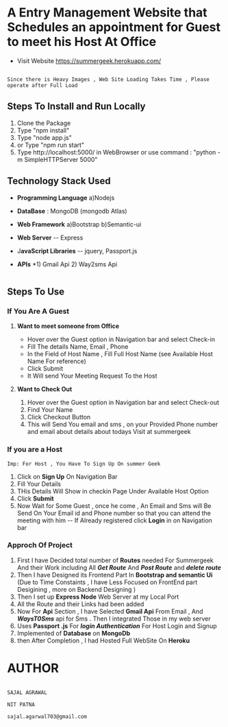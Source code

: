 
# A Entry Management Website that Schedules an appointment for Guest to meet his Host At Office

  

* Visit Website  https://summergeek.herokuapp.com/ 

```

Since there is Heavy Images , Web Site Loading Takes Time , Please operate after Full Load

```

  

## Steps To Install and Run Locally

1) Clone the Package
2) Type "npm install"
3) Type "node app.js"
4) or Type "npm run start"
5) Type http://localhost:5000/ in WebBrowser or use command : "python -m SimpleHTTPServer 5000"



## Technology Stack Used
* **Programming Language**
   a)Nodejs

* **DataBase** : MongoDB  (mongodb Atlas)
* **Web Framework**
  a)Bootstrap 
  b)Semantic-ui

* **Web Server** -- Express
* J**avaScript Libraries** -- jquery, Passport.js
* **APIs** 
*1) Gmail Api 2)   Way2sms Api

```
```
## Steps To Use 

### If You Are A Guest 
   
 1) **Want to meet someone from Office** 
	* Hover over the Guest option in Navigation bar and select Check-in
   	* Fill The details Name, Email , Phone
   	* In the Field of Host Name , Fill Full Host Name (see Available Host Name For reference)
   	* Click Submit
    * It Will send Your Meeting Request To the Host
    
   2) **Want to Check Out**
       1) Hover over the Guest option in Navigation bar and select Check-out
       2) Find Your Name
       3) Click Checkout Button
       4) This will Send You email and sms , on your Provided Phone number and email about details about todays Visit at summergeek

###  If you are a Host
```
Imp: For Host , You Have To Sign Up On summer Geek
 ```
 1) Click on **Sign Up** On Navigation Bar
 2) Fill Your Details
 3) THis Details Will Show in checkin Page Under Available Host Option
 4) Click **Submit**
 5) Now Wait for Some Guest , once he come , An Email and Sms will Be Send On Your Email id and Phone number so that you can attend the meeting with him
 -- If Already registered click **Login** in on Navigation bar


### Approch Of Project
1) First I have Decided total number of **Routes** needed For Summergeek And their Work including All ***Get Route*** And ***Post Route*** and ***delete route***
2) Then I have Designed its Frontend Part In **Bootstrap and semantic Ui** (Due to Time Constaints , I have Less Focused on FrontEnd part Desigining , more on Backend Designing )
3) Then I set up **Express Node** Web Server at my Local Port
4) All the Route and their Links had been added
5) Now For **Api** Section , I have Selected **Gmail Api**  From Email , And ***WaysT0Sms*** api for Sms . Then I integrated Those in my web server
6) Uses **Passport .js** For ***login Authentication*** For Host Login and Signup
7) Implemented of **Database** on **MongoDb**
8) then After Completion , I had Hosted Full WebSite On **Heroku**
  

   
  

# AUTHOR

```

SAJAL AGRAWAL

NIT PATNA

sajal.agarwal703@gmail.com
```
